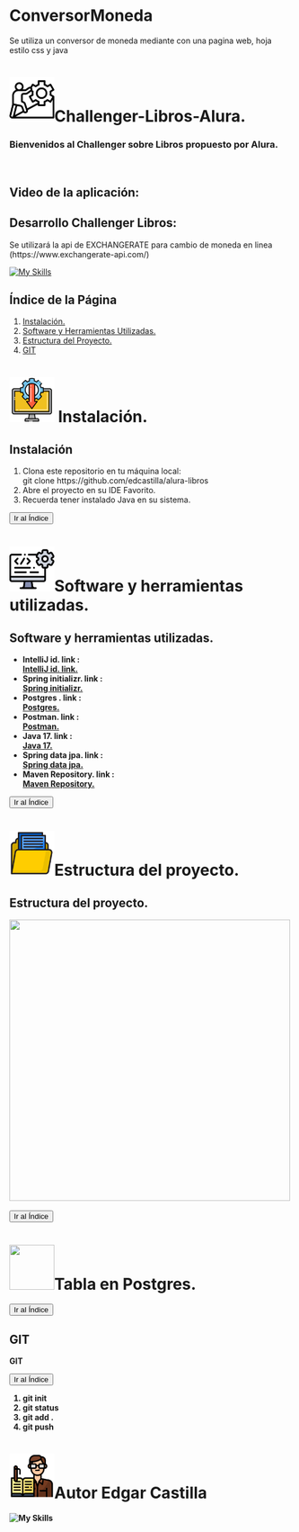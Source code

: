 # ConversorMoneda
Se utiliza un conversor de moneda mediante con una pagina web, hoja estilo css y java

# <img src="challenger.png" width="80" height="80">Challenger-Libros-Alura.
<b><h3>Bienvenidos al Challenger sobre Libros propuesto por Alura.</h3></b><br>
<b><h2>Video de la aplicación:</h2></b>

<b><h2>Desarrollo Challenger Libros:</h2></b>
<p>Se utilizará la api de EXCHANGERATE para cambio de moneda en linea <br>(https://www.exchangerate-api.com/) </p>

[![My Skills](https://skillicons.dev/icons?i=java)](https://skillicons.dev)
<h2 id="indice">Índice de la Página</h2>

<ol>
  <li><a href="#seccion1">Instalación.</a></li>
  <li><a href="#seccion2">Software y Herramientas Utilizadas.</a></li>
  <li><a href="#seccion3">Estructura del Proyecto.</a></li>
  <li><a href="#seccion7">GIT</a></li>
</ol>


# <img src="instalacion.png" width="80" height="80"> Instalación.
<h2 id="seccion1">Instalación</h2>
<div>
<ol>
  <li>Clona este repositorio en tu máquina local:<br> git clone
   https://github.com/edcastilla/alura-libros</li>
  <li>Abre el proyecto en su IDE Favorito.</li>
  <li>Recuerda tener instalado Java en su sistema.</li>
</ol>
  </div>
  
 <a href="#indice"><button>Ir al Índice</button></a> 
 
# <img src="software.png" width="80" height="80">Software y herramientas utilizadas.
<h2 id="seccion2">Software y herramientas utilizadas.</h2>
<ul>
    <li><b>IntelliJ id. link :&nbsp; </li>
        <a href="https://www.jetbrains.com/es-es/idea/">IntelliJ id. link.</a> 
    <li><b>Spring initializr. link :&nbsp;</li>
        <a href="https://start.spring.io/">Spring initializr.</a>   
    <li><b>Postgres . link :&nbsp;</li>
        <a href="https://www.postgresql.org/download/">Postgres.</a>  
    <li><b>Postman. link :&nbsp;</li>
        <a href="https://www.postman.com/">Postman.</a>    
    <li><b>Java 17. link :&nbsp;<br></li>
        <a href="https://www.oracle.com/java/technologies/downloads//">Java 17.</a>  
    <li><b>Spring data jpa. link :<br></li>
        <a href="https://docs.spring.io/spring-data/jpa/reference/">Spring data jpa.</a> 
   <li><b>Maven Repository. link :&nbsp;</li>
    <a href="https://mvnrepository.com/">Maven Repository.</a> 

</ul>
 
<a href="#indice"><button>Ir al Índice</button></a>


# <img src="carpeta.png" width="80" height="80">Estructura del proyecto.
<h2 id="seccion3">Estructura del proyecto.</h2>

<img src="PROYECTO_LIBROS.JPG" width="500" height="500">

<a href="#indice"><button>Ir al Índice</button></a>

# <img src="tabla.png" width="80" height="80">Tabla en Postgres.

<a href="#indice"><button>Ir al Índice</button></a>
<h2 id="seccion7">GIT</h2>
<p><b> GIT</b> </p>
<a href="#indice"><button>Ir al Índice</button></a> 
<ol>
  <li>git init<br> </li>
  <li>git status</li>
  <li>git add .</li>
  <li>git push</li>
</ol>

# <img src="editor.png" width="80" height="80">Autor Edgar Castilla

![My Skills](https://skillicons.dev/icons?i=java,nodejs,html,css,js,docker,flask,git,github,idea,kubernetes,linux,mongodb,mysql,php,postgres,postman,py,pytorch,replit,spring,sqlite,tensorflow,vscode,figma&theme=light)



